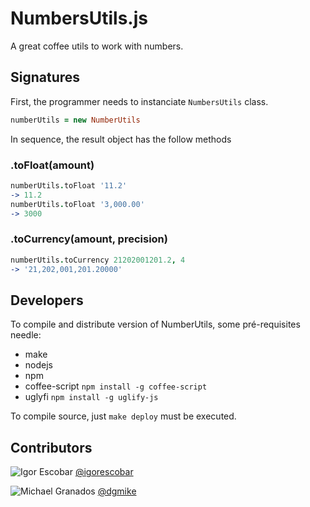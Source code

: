 NumbersUtils.js
===============

A great coffee utils to work with numbers. 

Signatures
----------

First, the programmer needs to instanciate `NumbersUtils` class.

```coffee
numberUtils = new NumberUtils
```

In sequence, the result object has the follow methods


### .toFloat(amount)

```coffee
numberUtils.toFloat '11.2'
-> 11.2
numberUtils.toFloat '3,000.00'
-> 3000
```

### .toCurrency(amount, precision)

```coffee
numberUtils.toCurrency 21202001201.2, 4
-> '21,202,001,201.20000'
```

Developers
----------

To compile and distribute version of NumberUtils, some pré-requisites needle:

* make
* nodejs
* npm
* coffee-script `npm install -g coffee-script`
* uglyfi `npm install -g uglify-js`

To compile source, just `make deploy` must be executed.

Contributors
------------

![Igor Escobar](https://avatars0.githubusercontent.com/u/24032?v=2&s=32)  [@igorescobar](https://github.com/igorescobar)

![Michael Granados](https://avatars0.githubusercontent.com/u/94767?v=2&s=32) [@dgmike](https://github.com/dgmike)

